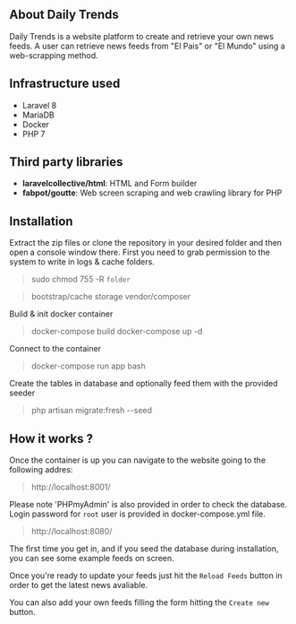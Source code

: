 ## About Daily Trends

Daily Trends is a website platform to create and retrieve your own news feeds. A user can retrieve news feeds from "El Pais" or "El Mundo" using a web-scrapping method. 

## Infrastructure used
* Laravel 8 
* MariaDB
* Docker
* PHP 7

## Third party libraries
* **laravelcollective/html**: HTML and Form builder
* **fabpot/goutte**: Web screen scraping and web crawling library for PHP

## Installation
Extract the zip files or clone the repository in your desired folder and then open a console window there.
First you need to grab permission to the system to write in logs & cache folders.
> sudo chmod 755 -R `folder`

> bootstrap/cache
> storage
> vendor/composer

Build & init docker container

> docker-compose build
> docker-compose up -d

Connect to the container
> docker-compose run app bash 

Create the tables in database and optionally feed them with the provided seeder
> php artisan migrate:fresh --seed

## How it works ?

Once the container is up you can navigate to the website going to the following addres:
> http://localhost:8001/

Please note 'PHPmyAdmin' is also provided in order to check the database. Login password for `root` user is provided in docker-compose.yml file.
> http://localhost:8080/

The first time you get in, and if you seed the database during installation, you can see some example feeds on screen.

Once you're ready to update your feeds just hit the `Reload Feeds` button in order to get the latest news avaliable.

You can also add your own feeds filling the form hitting the `Create new` button.


